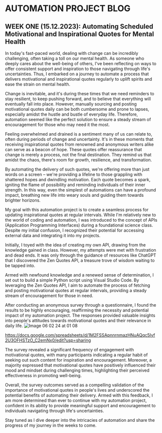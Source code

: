# AUTOMATION PROJECT BLOG

## WEEK ONE (15.12.2023): Automating Scheduled Motivational and Inspirational Quotes for Mental Health

In today's fast-paced world, dealing with change can be incredibly challenging, often taking a toll on our mental health. As someone who deeply cares about the well-being of others, I've been reflecting on ways to offer consistent support and inspiration to those navigating through life's uncertainties. Thus, I embarked on a journey to automate a process that delivers motivational and inspirational quotes regularly to uplift spirits and ease the strain on mental health.

Change is inevitable, and it's during these times that we need reminders to stay resilient, to keep pushing forward, and to believe that everything will eventually fall into place. However, manually sourcing and posting motivational quotes daily can be both cumbersome and prone to lapses, especially amidst the hustle and bustle of everyday life. Therefore, automation seemed like the perfect solution to ensure a steady stream of encouragement for those who may need it the most.

Feeling overwhelmed and drained is a sentiment many of us can relate to, often during periods of change and uncertainty. It's in these moments that receiving inspirational quotes from renowned and anonymous writers alike can serve as a beacon of hope. These quotes offer reassurance that change is merely a process, not the final destination. They remind us that amidst the chaos, there's room for growth, resilience, and transformation.

By automating the delivery of such quotes, we're offering more than just words on a screen – we're providing a lifeline to those grappling with shattered hopes and dwindling motivation. Each quote becomes a spark, igniting the flame of possibility and reminding individuals of their inner strength. In this way, even the simplest of automations can have a profound impact, breathing new life into weary souls and guiding them towards brighter horizons.

My goal with this automation project is to create a seamless process for updating inspirational quotes at regular intervals. While I'm relatively new to the world of coding and automation, I was introduced to the concept of APIs (Application Programming Interfaces) during a foundational science class. Despite my initial confusion, I recognized their potential for accessing external data and integrating it into my projects.

Initially, I toyed with the idea of creating my own API, drawing from the knowledge gained in class. However, my attempts were met with frustration and dead ends. It was only through the guidance of resources like ChatGPT that I discovered the Zen Quotes API, a treasure trove of wisdom waiting to be tapped into.

Armed with newfound knowledge and a renewed sense of determination, I set out to build a simple Python script using Visual Studio Code. By leveraging the Zen Quotes API, I aim to automate the process of fetching and posting motivational quotes at regular intervals, providing a steady stream of encouragement for those in need.

After conducting an anonymous survey through a questionnaire, I found the results to be highly encouraging, reaffirming the necessity and potential impact of my automation project. The responses provided valuable insights into people's attitudes towards motivational quotes and their relevance in daily life.
![Image 06 02 24 at 01 08](https://github.com/23W-GBAC/AmaAdusei/assets/148862738/eb98f82b-3465-4e52-be0a-f8661529a349)

https://docs.google.com/spreadsheets/d/1M2FSSApnnrnmazHNuAQqc5Iyf2U3OFHSTzO_C2emNx0/edit?usp=sharing


The survey revealed a significant frequency of engagement with motivational quotes, with many participants indicating a regular habit of seeking out such content for inspiration and encouragement. Moreover, a majority expressed that motivational quotes have positively influenced their mood and mindset during challenging times, highlighting their perceived effectiveness in promoting well-being.

Overall, the survey outcomes served as a compelling validation of the importance of motivational quotes in people's lives and underscored the potential benefits of automating their delivery. Armed with this feedback, I am more determined than ever to continue with my automation project, confident in its ability to provide meaningful support and encouragement to individuals navigating through life's uncertainties.

Stay tuned as I dive deeper into the intricacies of automation and share the progress of my journey in the weeks to come.
